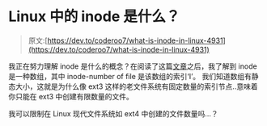 # Linux 中的 inode 是什么？

> 原文:[https://dev.to/coderoo7/what-is-inode-in-linux-4931](https://dev.to/coderoo7/what-is-inode-in-linux-4931)

我正在努力理解 inode 是什么的概念？在阅读了这篇[文章](https://mobile.linuxtoday.com/blog/what-is-an-inode.html)之后，我了解到 inode 是一种数组，其中 inode-number of file 是该数组的索引‘I’。
我们知道数组有静态大小，这就是为什么像 ext3 这样的老文件系统有固定数量的索引节点..意味着你只能在 ext3 中创建有限数量的文件。

我可以限制在 Linux 现代文件系统如 ext4 中创建的文件数量吗...？
